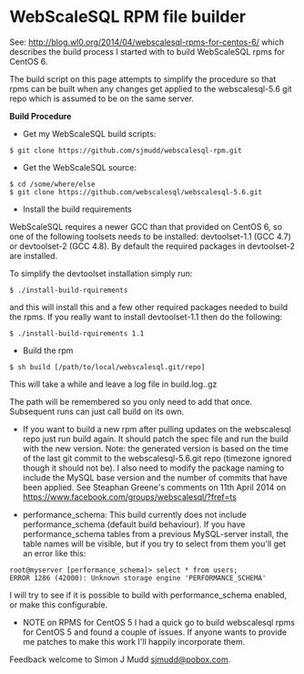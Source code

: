 # WebScaleSQL RPM file builder

See: http://blog.wl0.org/2014/04/webscalesql-rpms-for-centos-6/
which describes the build process I started with to build
WebScaleSQL rpms for CentOS 6.

The build script on this page attempts to simplify the procedure
so that rpms can be built when any changes get applied to the
webscalesql-5.6 git repo which is assumed to be on the same server.

**Build Procedure**

- Get my WebScaleSQL build scripts:
```
$ git clone https://github.com/sjmudd/webscalesql-rpm.git
```
- Get the WebScaleSQL source:
```
$ cd /some/where/else
$ git clone https://github.com/webscalesql/webscalesql-5.6.git
```
- Install the build requirements

WebScaleSQL requires a newer GCC than that provided on CentOS 6,
so one of the following toolsets needs to be installed: devtoolset-1.1
(GCC 4.7) or devtoolset-2 (GCC 4.8).  By default the required packages
in devtoolset-2 are installed.

To simplify the devtoolset installation simply run:

```
$ ./install-build-rquirements
```

and this will install this and a few other required packages needed to
build the rpms. If you really want to install devtoolset-1.1 then do
the following:

```
$ ./install-build-rquirements 1.1
```

- Build the rpm
```
$ sh build [/path/to/local/webscalesql.git/repo]
```
This will take a while and leave a log file in build.log.<timestamp>.gz

The path will be remembered so you only need to add that once. Subsequent
runs can just call build on its own.

- If you want to build a new rpm after pulling updates on the webscalesql repo
just run build again. It should patch the spec file and run the build with the
new version.  Note: the generated version is based on the time of the last
git commit to the webscalesql-5.6.git repo (timezone ignored though it should
not be).  I also need to modify the package naming to include the MySQL
base version and the number of commits that have been applied. See
Steaphan Greene's comments on 11th April 2014 on https://www.facebook.com/groups/webscalesql/?fref=ts

- performance_schema: This build currently does not include
performance_schema (default build behaviour). If you have
performance_schema tables from a previous MySQL-server install, the table
names will be visible, but if you try to select from them you'll get an
error like this:
```
root@myserver [performance_schema]> select * from users;
ERROR 1286 (42000): Unknown storage engine 'PERFORMANCE_SCHEMA'
```
I will try to see if it is possible to build with performance_schema
enabled, or make this configurable.

- NOTE on RPMS for CentOS 5
I had a quick go to build webscalesql rpms for CentOS 5 and found a
couple of issues. If anyone wants to provide me patches to make this
work I'll happily incorporate them.

Feedback welcome to Simon J Mudd <sjmudd@pobox.com>.
